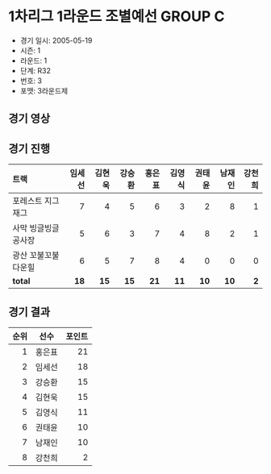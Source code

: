 # 1차리그 1라운드 조별예선 GROUP C

- 경기 일시: 2005-05-19
- 시즌: 1
- 라운드: 1
- 단계: R32
- 번호: 3
- 포맷: 3라운드제





## 경기 영상
## 경기 진행

| 트랙 | 임세선 | 김현욱 | 강승환 | 홍은표 | 김영식 | 권태윤 | 남재인 | 강천희 |
|:---|---:|---:|---:|---:|---:|---:|---:|---:|
| 포레스트 지그재그 | 7 | 4 | 5 | 6 | 3 | 2 | 8 | 1 |
| 사막 빙글빙글 공사장 | 5 | 6 | 3 | 7 | 4 | 8 | 2 | 1 |
| 광산 꼬불꼬불 다운힐 | 6 | 5 | 7 | 8 | 4 | 0 | 0 | 0 |
| __total__ | __18__ | __15__ | __15__ | __21__ | __11__ | __10__ | __10__ | __2__ |




## 경기 결과

| 순위 | 선수 | 포인트 |
|---:|:---:|---:|
| 1 | 홍은표 | 21 |
| 2 | 임세선 | 18 |
| 3 | 강승환 | 15 |
| 4 | 김현욱 | 15 |
| 5 | 김영식 | 11 |
| 6 | 권태윤 | 10 |
| 7 | 남재인 | 10 |
| 8 | 강천희 | 2 |

